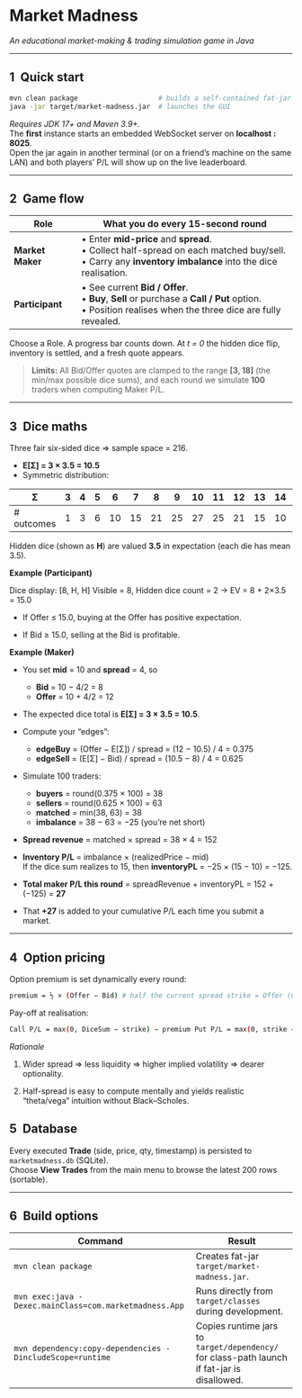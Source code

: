 # Market Madness  
*An educational market-making & trading simulation game in Java*

---

## 1 Quick start

```bash
mvn clean package                    # builds a self-contained fat-jar
java -jar target/market-madness.jar  # launches the GUI
```

*Requires JDK 17+ and Maven 3.9+.*  
The **first** instance starts an embedded WebSocket server on **localhost : 8025**.  
Open the jar again in another terminal (or on a friend’s machine on the same LAN) and both players’ P/L will show up on the live leaderboard.

---

## 2 Game flow

| Role | What you do every 15-second round |
|------|----------------------------------|
| **Market Maker** | • Enter **mid-price** and **spread**.<br>• Collect half-spread on each matched buy/sell.<br>• Carry any **inventory imbalance** into the dice realisation. |
| **Participant** | • See current **Bid / Offer**.<br>• **Buy**, **Sell** or purchase a **Call / Put** option.<br>• Position realises when the three dice are fully revealed. |

Choose a Role. A progress bar counts down. At *t = 0* the hidden dice flip, inventory is settled, and a fresh quote appears.
> **Limits:** All Bid/Offer quotes are clamped to the range **[3, 18]** (the min/max possible dice sums), and each round we simulate **100** traders when computing Maker P/L.

---

## 3 Dice maths

Three fair six-sided dice ⇒ sample space = 216.

* **E[Σ] = 3 × 3.5 = 10.5**  
* Symmetric distribution:

| Σ | 3 | 4 | 5 | 6 | 7 | 8 | 9 | 10 | 11 | 12 | 13 | 14 | 15 | 16 | 17 | 18 |
|---|---|---|---|---|---|---|---|----|----|----|----|----|----|----|----|----|
| # outcomes | 1 | 3 | 6 | 10 | 15 | 21 | 25 | 27 | 25 | 21 | 15 | 10 | 6 | 3 | 1 | 1 |

Hidden dice (shown as **H**) are valued **3.5** in expectation (each die has mean 3.5).

**Example (Participant)**

Dice display: [8, H, H] 
Visible = 8, Hidden dice count = 2 → EV = 8 + 2×3.5 = 15.0

- If Offer ≤ 15.0, buying at the Offer has positive expectation.

- If Bid ≥ 15.0, selling at the Bid is profitable.

**Example (Maker)**

- You set **mid** = 10 and **spread** = 4, so  
  - **Bid** = 10 − 4/2 = 8  
  - **Offer** = 10 + 4/2 = 12

- The expected dice total is **E[Σ] = 3 × 3.5 = 10.5**.

- Compute your “edges”:  
  - **edgeBuy** = (Offer − E[Σ]) / spread = (12 − 10.5) / 4 = 0.375  
  - **edgeSell** = (E[Σ] − Bid) / spread = (10.5 − 8) / 4 = 0.625

- Simulate 100 traders:  
  - **buyers** = round(0.375 × 100) = 38  
  - **sellers** = round(0.625 × 100) = 63  
  - **matched** = min(38, 63) = 38  
  - **imbalance** = 38 − 63 = −25  (you’re net short)

- **Spread revenue** = matched × spread = 38 × 4 = 152

- **Inventory P/L** = imbalance × (realizedPrice − mid)  
  If the dice sum realizes to 15, then **inventoryPL** = −25 × (15 − 10) = −125.

- **Total maker P/L this round** = spreadRevenue + inventoryPL = 152 + (−125) = **27**

- That **+27** is added to your cumulative P/L each time you submit a market.

---

## 4 Option pricing

Option premium is set dynamically every round:

```bash
premium = ½ × (Offer − Bid) # half the current spread strike = Offer (Call) = Bid (Put)
```

Pay-off at realisation:
```bash
Call P/L = max(0, DiceSum − strike) − premium Put P/L = max(0, strike − DiceSum) − premium
```
*Rationale*
1. Wider spread ⇒ less liquidity ⇒ higher implied volatility ⇒ dearer optionality.

2. Half-spread is easy to compute mentally and yields realistic “theta/vega” intuition without Black–Scholes.

## 5 Database

Every executed **Trade** (side, price, qty, timestamp) is persisted to `marketmadness.db` (SQLite).  
Choose **View Trades** from the main menu to browse the latest 200 rows (sortable).

---

## 6 Build options

| Command | Result |
|---------|--------|
| `mvn clean package` | Creates fat-jar `target/market-madness.jar`. |
| `mvn exec:java -Dexec.mainClass=com.marketmadness.App` | Runs directly from `target/classes` during development. |
| `mvn dependency:copy-dependencies -DincludeScope=runtime` | Copies runtime jars to `target/dependency/` for class-path launch if fat-jar is disallowed. |





